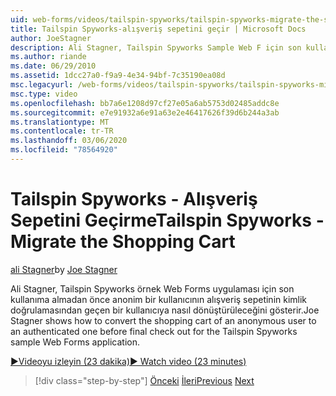 ```yaml
---
uid: web-forms/videos/tailspin-spyworks/tailspin-spyworks-migrate-the-shopping-cart
title: Tailspin Spyworks-alışveriş sepetini geçir | Microsoft Docs
author: JoeStagner
description: Ali Stagner, Tailspin Spyworks Sample Web F için son kullanıma almadan önce anonim bir kullanıcının alışveriş sepetinin kimlik doğrulamasından geçen bir kullanıcıya nasıl dönüştürüleceğini gösterir...
ms.author: riande
ms.date: 06/29/2010
ms.assetid: 1dcc27a0-f9a9-4e34-94bf-7c35190ea08d
msc.legacyurl: /web-forms/videos/tailspin-spyworks/tailspin-spyworks-migrate-the-shopping-cart
msc.type: video
ms.openlocfilehash: bb7a6e1208d97cf27e05a6ab5753d02485addc8e
ms.sourcegitcommit: e7e91932a6e91a63e2e46417626f39d6b244a3ab
ms.translationtype: MT
ms.contentlocale: tr-TR
ms.lasthandoff: 03/06/2020
ms.locfileid: "78564920"
---
```

# <a name="tailspin-spyworks---migrate-the-shopping-cart"></a><span data-ttu-id="05620-103">Tailspin Spyworks - Alışveriş Sepetini Geçirme</span><span class="sxs-lookup"><span data-stu-id="05620-103">Tailspin Spyworks - Migrate the Shopping Cart</span></span>

<span data-ttu-id="05620-104">[ali Stagner](https://github.com/JoeStagner)</span><span class="sxs-lookup"><span data-stu-id="05620-104">by [Joe Stagner](https://github.com/JoeStagner)</span></span>

<span data-ttu-id="05620-105">Ali Stagner, Tailspin Spyworks örnek Web Forms uygulaması için son kullanıma almadan önce anonim bir kullanıcının alışveriş sepetinin kimlik doğrulamasından geçen bir kullanıcıya nasıl dönüştürüleceğini gösterir.</span><span class="sxs-lookup"><span data-stu-id="05620-105">Joe Stagner shows how to convert the shopping cart of an anonymous user to an authenticated one before final check out for the Tailspin Spyworks sample Web Forms application.</span></span>

[<span data-ttu-id="05620-106">&#9654;Videoyu izleyin (23 dakika)</span><span class="sxs-lookup"><span data-stu-id="05620-106">&#9654; Watch video (23 minutes)</span></span>](https://channel9.msdn.com/Blogs/ASP-NET-Site-Videos/tailspin-spyworks-migrate-the-shopping-cart)

> [!div class="step-by-step"]
> <span data-ttu-id="05620-107">[Önceki](tailspin-spyworks-update-the-shopping-cart.md)
> [İleri](tailspin-spyworks-final-check-out.md)</span><span class="sxs-lookup"><span data-stu-id="05620-107">[Previous](tailspin-spyworks-update-the-shopping-cart.md)
[Next](tailspin-spyworks-final-check-out.md)</span></span>
